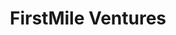 ---
layout: firm_page
title: "FirstMile Ventures"
id: "firstmilevc.com"
permalink: "/firstmileventuresfirstmilevc.com/"
website: "https://www.firstmilevc.com"
offices: "Colorado Springs (United States), Denver (United States), Austin (United States)"
investment_stages: "Seed, Series A"
portfolio_companies: "BurstIQ, Cloud Elements, Teltoo, Topbox, Altia, Hedera & Swirlds, IronCore Labs"
portfolio_link: "https://www.firstmilevc.com/portfolio.html"
investment_markets: "B2B, Infra, Blockchain"
founded_year: "2010"
description: "FirstMile Ventures partners with founders building generational companies in Colorado and Texas. They focus on being the first institutional investor, working with companies to achieve product-market fit, typically before Series A funding. Their strategy prioritizes high-performing founders and capital-efficient companies."
linkedin: "https://www.linkedin.com/company/firstmile-ventures"
twitter: ""
instagram: ""
team_page: "https://www.firstmilevc.com/team.html"
investor_type: "Venture Capital"
crunchbase: "https://www.crunchbase.com/organization/firstmile-ventures"
pitchbook: "https://pitchbook.com/profiles/investor/88920-55"

# SEO Optimization
meta_title: "FirstMile Ventures - VC Firm - projectstartups.com"
meta_description: "FirstMile Ventures, FirstMile Ventures partners with founders building generational companies in Colorado and Texas. They focus on being the first institutional investor,..."
meta_keywords: "FirstMile Ventures, B2B, Infra, Blockchain, VC firm, venture capital, startup investor, projectstartups.com"
canonical_url: "https://vc.projectstartups.com/firstmileventuresfirstmilevc.com/"
---